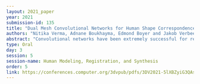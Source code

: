```yaml
---
layout: 2021_paper
year: 2021
submission-id: 135
title: "Dual Mesh Convolutional Networks for Human Shape Correspondence"
authors: "Nitika Verma, Adnane Boukhayma, Edmond Boyer and Jakob Verbeek"
abstract: "Convolutional networks have been extremely successful for regular data structures such as 2D images and 3D voxel grids. The transposition to meshes is, however, not straightforward due to their irregular structure. We explore how the dual, face-based representation of triangular meshes can be leveraged as a data structure for graph convolutional networks. In the dual mesh, each node (face) has a fixed number of neighbors, which makes the networks less susceptible to overfitting on the mesh topology, and also allows the use of input features that are naturally defined over faces, such as surface normals and face areas. We evaluate the dual approach on the shape correspondence task on the Faust human shape dataset and variants of it with different mesh topologies. Our experiments show that results of graph convolutional networks improve when defined over the dual rather than primal mesh. Moreover, our models that explicitly leverage the neighborhood regularity of dual meshes allow improving results further while being more robust to changes in the mesh topology."
type: Oral
day: 3
session: 5
session-name: Human Modeling, Registration, and Synthesis
order: 5
link: https://conferences.computer.org/3dvpub/pdfs/3DV2021-5lXBZyiG3QAsRBKXHIjqU8/268800a289/268800a289.pdf
---
```


